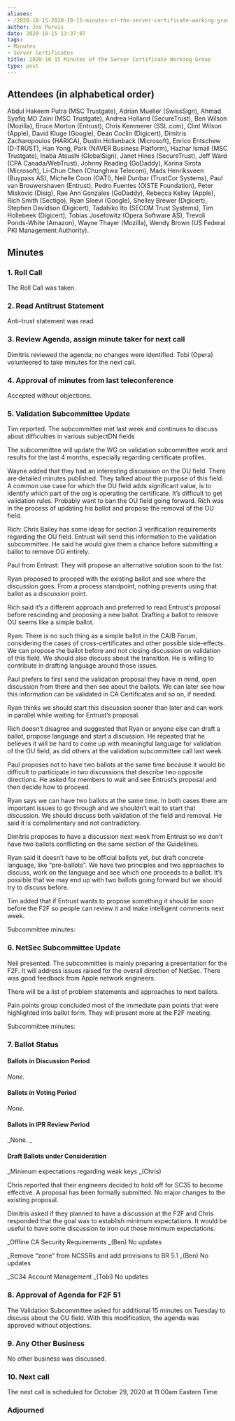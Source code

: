 ```yaml
---
aliases:
- /2020-10-15-2020-10-15-minutes-of-the-server-certificate-working-group/
author: Jos Purvis
date: 2020-10-15 13:37:07
tags:
- Minutes
- Server Certificates
title: 2020-10-15 Minutes of the Server Certificate Working Group
type: post
---
```


## Attendees (in alphabetical order) 

Abdul Hakeem Putra (MSC Trustgate), Adrian Mueller (SwissSign), Ahmad Syafiq MD Zaini (MSC Trustgate), Andrea Holland (SecureTrust), Ben Wilson (Mozilla), Bruce Morton (Entrust), Chris Kemmerer (SSL.com), Clint Wilson (Apple), David Kluge (Google), Dean Coclin (Digicert), Dimitris Zacharopoulos (HARICA), Dustin Hollenback (Microsoft), Enrico Entschew (D-TRUST), Han Yong, Park (NAVER Business Platform), Hazhar Ismail (MSC Trustgate), Inaba Atsushi (GlobalSign), Janet Hines (SecureTrust), Jeff Ward (CPA Canada/WebTrust), Johnny Reading (GoDaddy), Karina Sirota (Microsoft), Li-Chun Chen (Chunghwa Telecom), Mads Henriksveen (Buypass AS), Michelle Coon (OATI), Neil Dunbar (TrustCor Systems), Paul van Brouwershaven (Entrust), Pedro Fuentes (OISTE Foundation), Peter Miskovic (Disig), Rae Ann Gonzales (GoDaddy), Rebecca Kelley (Apple), Rich Smith (Sectigo), Ryan Sleevi (Google), Shelley Brewer (Digicert), Stephen Davidson (Digicert), Tadahiko Ito (SECOM Trust Systems), Tim Hollebeek (Digicert), Tobias Josefowitz (Opera Software AS), Trevoli Ponds-White (Amazon), Wayne Thayer (Mozilla), Wendy Brown (US Federal PKI Management Authority).

## Minutes 

### 1. Roll Call 

The Roll Call was taken.

### 2. Read Antitrust Statement 

Anti-trust statement was read.

### 3. Review Agenda, assign minute taker for next call 

Dimitris reviewed the agenda; no changes were identified. Tobi (Opera) volunteered to take minutes for the next call.

### 4. Approval of minutes from last teleconference 

Accepted without objections.

### 5. Validation Subcommittee Update 

Tim reported. The subcommittee met last week and continues to discuss about difficulties in various subjectDN fields

The subcommittee will update the WG on validation subcommittee work and results for the last 4 months, especially regarding certificate profiles.

Wayne added that they had an interesting discussion on the OU field. There are detailed minutes published. They talked about the purpose of this field. A common use case for which the OU field adds significant value, is to identify which part of the org is operating the certificate. It’s difficult to get validation rules. Probably want to ban the OU field going forward. Rich was in the process of updating his ballot and propose the removal of the OU field.

Rich: Chris Bailey has some ideas for section 3 verification requirements regarding the OU field. Entrust will send this information to the validation subcommittee. He said he would give them a chance before submitting a ballot to remove OU entirely.

Paul from Entrust: They will propose an alternative solution soon to the list.

Ryan proposed to proceed with the existing ballot and see where the discussion goes. From a process standpoint, nothing prevents using that ballot as a discussion point.

Rich said it’s a different approach and preferred to read Entrust’s proposal before rescinding and proposing a new ballot. Drafting a ballot to remove OU seems like a simple ballot.

Ryan: There is no such thing as a simple ballot in the CA/B Forum, considering the cases of cross-certificates and other possible side-effects. We can propose the ballot before and not closing discussion on validation of this field. We should also discuss about the transition. He is willing to contribute in drafting language around those issues.

Paul prefers to first send the validation proposal they have in mind, open discussion from there and then see about the ballots. We can later see how this information can be validated in CA Certificates and so on, if needed.

Ryan thinks we should start this discussion sooner than later and can work in parallel while waiting for Entrust’s proposal.

Rich doesn’t disagree and suggested that Ryan or anyone else can draft a ballot, propose language and start a discussion. He repeated that he believes it will be hard to come up with meaningful language for validation of the OU field, as did others at the validation subcommittee call last week.

Paul proposes not to have two ballots at the same time because it would be difficult to participate in two discussions that describe two opposite directions. He asked for members to wait and see Entrust’s proposal and then decide how to proceed.

Ryan says we can have two ballots at the same time. In both cases there are important issues to go through and we shouldn’t wait to start that discussion. We should discuss both validation of the field and removal. He said it is complimentary and not contradictory.

Dimitris proposes to have a discussion next week from Entrust so we don’t have two ballots conflicting on the same section of the Guidelines.

Ryan said it doesn’t have to be official ballots yet, but draft concrete language, like “pre-ballots”. We have two principles and two approaches to discuss, work on the language and see which one proceeds to a ballot. It’s possible that we may end up with two ballots going forward but we should try to discuss before.

Tim added that if Entrust wants to propose something it should be soon before the F2F so people can review it and make intelligent comments next week.

Subcommittee minutes:

### 6. NetSec Subcommittee Update 

Neil presented. The subcommittee is mainly preparing a presentation for the F2F. It will address issues raised for the overall direction of NetSec. There was good feedback from Apple network engineers.

There will be a list of problem statements and approaches to next ballots.

Pain points group concluded most of the immediate pain points that were highlighted into ballot form. They will present more at the F2F meeting.

Subcommittee minutes:

### 7. Ballot Status 

#### Ballots in Discussion Period 

_None._

#### Ballots in Voting Period 

_None._

#### Ballots in IPR Review Period 

\_None.
\_

#### Draft Ballots under Consideration 

\_Minimum expectations regarding weak keys \_(Chris)

Chris reported that their engineers decided to hold off for SC35 to become effective. A proposal has been formally submitted. No major changes to the existing proposal.

Dimitris asked if they planned to have a discussion at the F2F and Chris responded that the goal was to establish minimum expectations. It would be useful to have some discussion to iron out those minimum expectations.

\_Offline CA Security Requirements \_(Ben)
No updates

\_Remove “zone” from NCSSRs and add provisions to BR 5.1 \_(Ben)
No updates

\_SC34 Account Management \_(Tobi)
No updates

### 8. Approval of Agenda for F2F 51 

The Validation Subcommittee asked for additional 15 minutes on Tuesday to discuss about the OU field. With this modification, the agenda was approved without objections.

### 9. Any Other Business 

No other business was discussed.

### 10. Next call 

The next call is scheduled for October 29, 2020 at 11:00am Eastern Time.

### Adjourned
